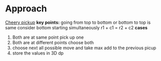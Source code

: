 # Approach
  <a href="https://github.com/teja963/Advanced-DSA-and-CS-Theory/blob/master/Dynamic_programming/Grid/cheery_pickup.cpp">Cheery pickup</a>
   <b>key points:</b>
   going from top to bottom or bottom to top is same
   consider bottom starting simultaneously
   r1 + c1 = r2 + c2 
   <b>cases</b>
   1. Both are at same point pick up one
   2. Both are at different points choose both
   3. choose next all possible move and take max add to the previous picup
   4. store the values in 3D dp
   
